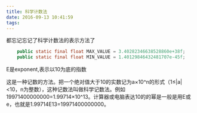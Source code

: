 ```yaml
---
title: 科学计数法
date: 2016-09-13 10:41:59
tags:
---
```


都忘记忘记了科学计数法的表示方法了

```java
    public static final float MAX_VALUE = 3.40282346638528860e+38f;
    public static final float MIN_VALUE = 1.40129846432481707e-45f;
```

E是exponent,表示以10为底的指数

这是一种记数的方法。把一个绝对值大于10的实数记为a×10^n的形式（1≤|a|<10，n为整数），这种记数法叫做科学记数法。例如19971400000000=1.99714×10^13。计算器或电脑表达10的的幂是一般是用E或e，也就是1.99714E13=19971400000000。
